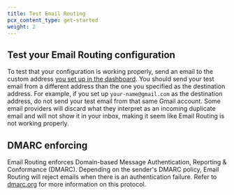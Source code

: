 ```yaml
---
title: Test Email Routing
pcx_content_type: get-started
weight: 2
---
```


## Test your Email Routing configuration

To test that your configuration is working properly, send an email to the custom address [you set up in the dashboard](/email-routing/get-started/enable-email-routing/). You should send your test email from a different address than the one you specified as the destination address. For example, if you set up `your-name@gmail.com` as the destination address, do not send your test email from that same Gmail account. Some email providers will discard what they interpret as an incoming duplicate email and will not show it in your inbox, making it seem like Email Routing is not working properly.

## DMARC enforcing

Email Routing enforces Domain-based Message Authentication, Reporting & Conformance (DMARC). Depending on the sender's DMARC policy, Email Routing will reject emails when there is an authentication failure. Refer to [dmarc.org](https://dmarc.org/) for more information on this protocol.
